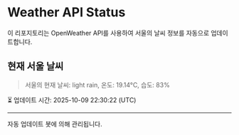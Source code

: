 
# Weather API Status

이 리포지토리는 OpenWeather API를 사용하여 서울의 날씨 정보를 자동으로 업데이트합니다.

## 현재 서울 날씨
> 서울의 현재 날씨: light rain, 온도: 19.14°C, 습도: 83%

⏳ 업데이트 시간: 2025-10-09 22:30:22 (UTC)

---
자동 업데이트 봇에 의해 관리됩니다.
